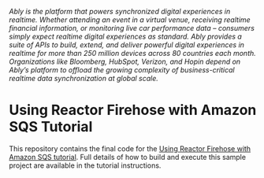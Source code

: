 _Ably is the platform that powers synchronized digital experiences in realtime. Whether attending an event in a virtual venue, receiving realtime financial information, or monitoring live car performance data – consumers simply expect realtime digital experiences as standard. Ably provides a suite of APIs to build, extend, and deliver powerful digital experiences in realtime for more than 250 million devices across 80 countries each month. Organizations like Bloomberg, HubSpot, Verizon, and Hopin depend on Ably’s platform to offload the growing complexity of business-critical realtime data synchronization at global scale._

# Using Reactor Firehose with Amazon SQS Tutorial

This repository contains the final code for the [Using Reactor Firehose with Amazon SQS tutorial](https://ably.com/tutorials/reactor-firehose-sqs/). Full details of how to build and execute this sample project are available in the tutorial instructions.

